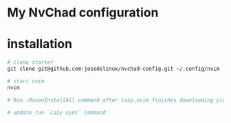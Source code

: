 # My NvChad configuration

# installation

```bash
# clone starter
git clone git@github.com:josedelinux/nvchad-config.git ~/.config/nvim

# start nvim
nvim

# Run :MasonInstallAll command after lazy.nvim finishes downloading plugins.

# update run `Lazy sync` command
```
